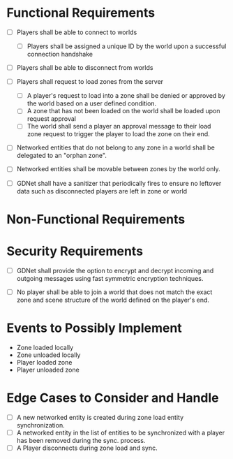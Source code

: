 # Functional Requirements
- [ ] Players shall be able to connect to worlds
  - [ ] Players shall be assigned a unique ID by the world upon a successful connection handshake

- [ ] Players shall be able to disconnect from worlds

- [ ] Players shall request to load zones from the server
  - [ ] A player's request to load into a zone shall be denied or approved by the world based on a user defined condition.
  - [ ] A zone that has not been loaded on the world shall be loaded upon request approval
  - [ ] The world shall send a player an approval message to their load zone request to trigger the player to load the zone on their end.

- [ ] Networked entities that do not belong to any zone in a world shall be delegated to an "orphan zone".
- [ ] Networked entities shall be movable between zones by the world only.

- [ ] GDNet shall have a sanitizer that periodically fires to ensure no leftover data such as disconnected players are left in zone or world 

# Non-Functional Requirements

# Security Requirements
- [ ] GDNet shall provide the option to encrypt and decrypt incoming and outgoing messages using fast symmetric encryption techniques.
- [ ] No player shall be able to join a world that does not match the exact zone and scene structure of the world defined on the player's end.


# Events to Possibly Implement
- Zone loaded locally
- Zone unloaded locally
- Player loaded zone
- Player unloaded zone

# Edge Cases to Consider and Handle
- [ ] A new networked entity is created during zone load entity synchronization.
- [ ] A networked entity in the list of entities to be synchronized with a player has been removed during the sync. process.
- [ ] A Player disconnects during zone load and sync.
